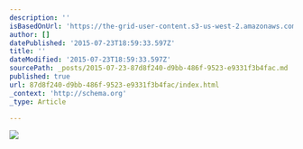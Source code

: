```yaml
---
description: ''
isBasedOnUrl: 'https://the-grid-user-content.s3-us-west-2.amazonaws.com/07adad30-a083-41d2-b7ea-370df49ca824.jpg'
author: []
datePublished: '2015-07-23T18:59:33.597Z'
title: ''
dateModified: '2015-07-23T18:59:33.597Z'
sourcePath: _posts/2015-07-23-87d8f240-d9bb-486f-9523-e9331f3b4fac.md
published: true
url: 87d8f240-d9bb-486f-9523-e9331f3b4fac/index.html
_context: 'http://schema.org'
_type: Article

---
```

![](https://the-grid-user-content.s3-us-west-2.amazonaws.com/07adad30-a083-41d2-b7ea-370df49ca824.jpg)